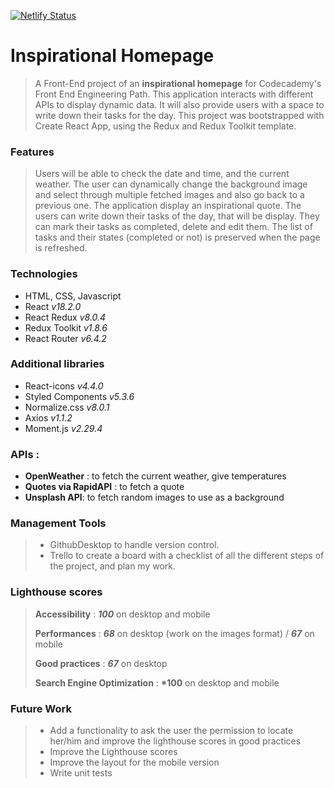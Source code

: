 [![Netlify Status](https://api.netlify.com/api/v1/badges/1f74c640-163d-4249-988b-b5f0e335d07f/deploy-status)](https://app.netlify.com/sites/inspohomepage-reactproject/deploys)

# Inspirational Homepage

> A Front-End project of an **inspirational homepage** for Codecademy's Front End Engineering Path. This application interacts with different APIs to display dynamic data. It will also provide users with a space to write down their tasks for the day. This project was bootstrapped with Create React App, using the Redux and Redux Toolkit template.

### Features

> Users will be able to check the date and time, and the current weather.
> The user can dynamically change the background image and select through multiple fetched images and also go back to a previous one. The application display an inspirational quote.
> The users can write down their tasks of the day, that will be display. They can mark their tasks as completed, delete and edit them.
> The list of tasks and their states (completed or not) is preserved when the page is refreshed.

### Technologies

- HTML, CSS, Javascript
- React _v18.2.0_
- React Redux _v8.0.4_
- Redux Toolkit _v1.8.6_
- React Router _v6.4.2_

### Additional libraries

- React-icons _v4.4.0_
- Styled Components _v5.3.6_
- Normalize.css _v8.0.1_
- Axios _v1.1.2_
- Moment.js _v2.29.4_

### APIs :

- **OpenWeather** : to fetch the current weather, give temperatures
- **Quotes via RapidAPI** : to fetch a quote
- **Unsplash API**: to fetch random images to use as a background

### Management Tools

> - GithubDesktop to handle version control.
> - Trello to create a board with a checklist of all the different steps of the project, and plan my work.

### Lighthouse scores

> **Accessibility** : **_100_** on desktop and mobile
>
> **Performances** : **_68_** on desktop (work on the images format) / **_67_** on mobile
>
> **Good practices** : **_67_** on desktop
>
> **Search Engine Optimization** : **\*100** on desktop and mobile

### Future Work

> - Add a functionality to ask the user the permission to locate her/him and improve the lighthouse scores in good practices
> - Improve the Lighthouse scores
> - Improve the layout for the mobile version
> - Write unit tests
